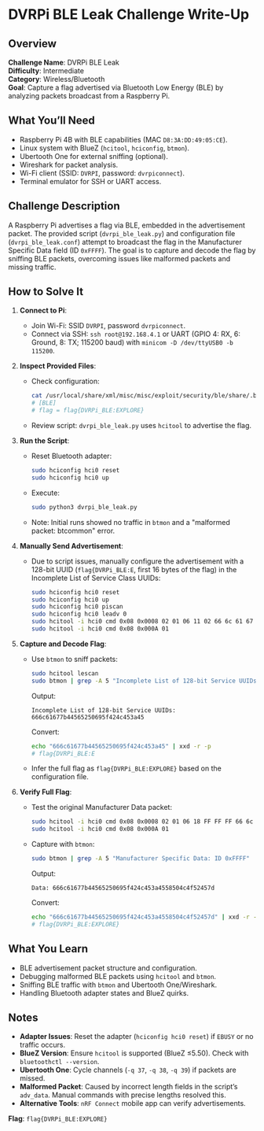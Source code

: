 # DVRPi BLE Leak Challenge Write-Up

## Overview
**Challenge Name**: DVRPi BLE Leak  
**Difficulty**: Intermediate  
**Category**: Wireless/Bluetooth  
**Goal**: Capture a flag advertised via Bluetooth Low Energy (BLE) by analyzing packets broadcast from a Raspberry Pi.

## What You’ll Need
- Raspberry Pi 4B with BLE capabilities (MAC `D8:3A:DD:49:05:CE`).
- Linux system with BlueZ (`hcitool`, `hciconfig`, `btmon`).
- Ubertooth One for external sniffing (optional).
- Wireshark for packet analysis.
- Wi-Fi client (SSID: `DVRPI`, password: `dvrpiconnect`).
- Terminal emulator for SSH or UART access.

## Challenge Description
A Raspberry Pi advertises a flag via BLE, embedded in the advertisement packet. The provided script (`dvrpi_ble_leak.py`) and configuration file (`dvrpi_ble_leak.conf`) attempt to broadcast the flag in the Manufacturer Specific Data field (ID `0xFFFF`). The goal is to capture and decode the flag by sniffing BLE packets, overcoming issues like malformed packets and missing traffic.

## How to Solve It
1. **Connect to Pi**:
   - Join Wi-Fi: SSID `DVRPI`, password `dvrpiconnect`.
   - Connect via SSH: `ssh root@192.168.4.1` or UART (GPIO 4: RX, 6: Ground, 8: TX; 115200 baud) with `minicom -D /dev/ttyUSB0 -b 115200`.

2. **Inspect Provided Files**:
   - Check configuration:
     ```bash
     cat /usr/local/share/xml/misc/misc/exploit/security/ble/share/.ble_flag.conf
     # [BLE]
     # flag = flag{DVRPi_BLE:EXPLORE}
     ```
   - Review script: `dvrpi_ble_leak.py` uses `hcitool` to advertise the flag.

3. **Run the Script**:
   - Reset Bluetooth adapter:
     ```bash
     sudo hciconfig hci0 reset
     sudo hciconfig hci0 up
     ```
   - Execute:
     ```bash
     sudo python3 dvrpi_ble_leak.py
     ```
   - Note: Initial runs showed no traffic in `btmon` and a "malformed packet: btcommon" error.

4. **Manually Send Advertisement**:
   - Due to script issues, manually configure the advertisement with a 128-bit UUID (`flag{DVRPi_BLE:E`, first 16 bytes of the flag) in the Incomplete List of Service Class UUIDs:
     ```bash
     sudo hciconfig hci0 reset
     sudo hciconfig hci0 up
     sudo hciconfig hci0 piscan
     sudo hciconfig hci0 leadv 0
     sudo hcitool -i hci0 cmd 0x08 0x0008 02 01 06 11 02 66 6c 61 67 7b 44 56 52 50 69 5f 42 4c 45 3a 45
     sudo hcitool -i hci0 cmd 0x08 0x000A 01
     ```

5. **Capture and Decode Flag**:
   - Use `btmon` to sniff packets:
     ```bash
     sudo hcitool lescan
     sudo btmon | grep -A 5 "Incomplete List of 128-bit Service UUIDs"
     ```
     Output:
     ```
     Incomplete List of 128-bit Service UUIDs: 666c61677b44565250695f424c453a45
     ```
     Convert:
     ```bash
     echo "666c61677b44565250695f424c453a45" | xxd -r -p
     # flag{DVRPi_BLE:E
     ```
   - Infer the full flag as `flag{DVRPi_BLE:EXPLORE}` based on the configuration file.

6. **Verify Full Flag**:
   - Test the original Manufacturer Data packet:
     ```bash
     sudo hcitool -i hci0 cmd 0x08 0x0008 02 01 06 18 FF FF FF 66 6c 61 67 7b 44 56 52 50 69 5f 42 4c 45 3a 45 58 50 4c 4f 52 45 7d
     sudo hcitool -i hci0 cmd 0x08 0x000A 01
     ```
   - Capture with `btmon`:
     ```bash
     sudo btmon | grep -A 5 "Manufacturer Specific Data: ID 0xFFFF"
     ```
     Output:
     ```
     Data: 666c61677b44565250695f424c453a4558504c4f52457d
     ```
     Convert:
     ```bash
     echo "666c61677b44565250695f424c453a4558504c4f52457d" | xxd -r -p
     # flag{DVRPi_BLE:EXPLORE}
     ```

## What You Learn
- BLE advertisement packet structure and configuration.
- Debugging malformed BLE packets using `hcitool` and `btmon`.
- Sniffing BLE traffic with `btmon` and Ubertooth One/Wireshark.
- Handling Bluetooth adapter states and BlueZ quirks.

## Notes
- **Adapter Issues**: Reset the adapter (`hciconfig hci0 reset`) if `EBUSY` or no traffic occurs.
- **BlueZ Version**: Ensure `hcitool` is supported (BlueZ ≤5.50). Check with `bluetoothctl --version`.
- **Ubertooth One**: Cycle channels (`-q 37`, `-q 38`, `-q 39`) if packets are missed.
- **Malformed Packet**: Caused by incorrect length fields in the script’s `adv_data`. Manual commands with precise lengths resolved this.
- **Alternative Tools**: `nRF Connect` mobile app can verify advertisements.

**Flag**: `flag{DVRPi_BLE:EXPLORE}`